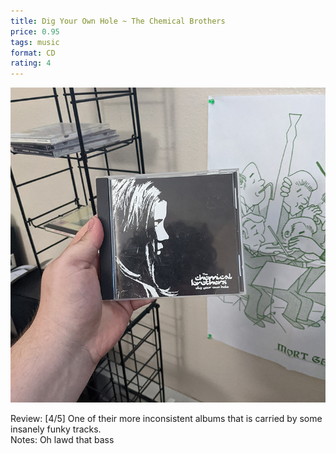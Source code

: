 ```yaml
---
title: Dig Your Own Hole ~ The Chemical Brothers
price: 0.95
tags: music
format: CD
rating: 4
---
```

![digyourownhole](/assets/img/ibuycrap/digyourownhole.jpg) 

Review: [4/5] One of their more inconsistent albums that is carried by some insanely funky tracks.  
Notes: Oh lawd that bass